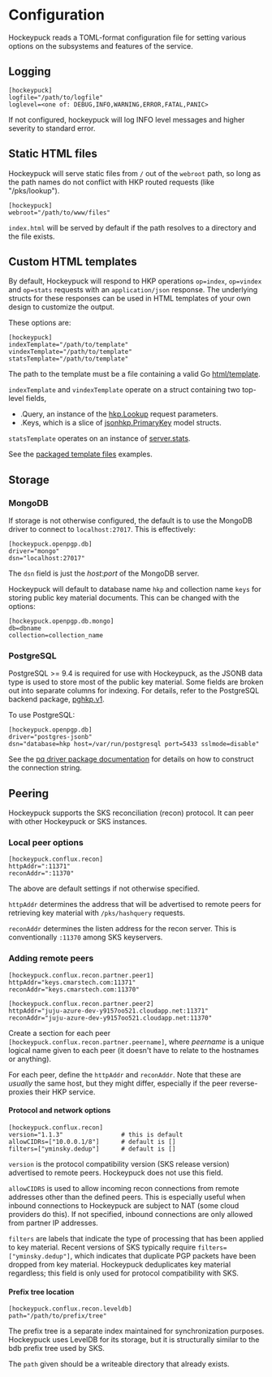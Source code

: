 # Configuration

Hockeypuck reads a TOML-format configuration file for setting various
options on the subsystems and features of the service.

## Logging

```
[hockeypuck]
logfile="/path/to/logfile"
loglevel=<one of: DEBUG,INFO,WARNING,ERROR,FATAL,PANIC>
```

If not configured, hockeypuck will log INFO level messages and higher severity
to standard error.

## Static HTML files

Hockeypuck will serve static files from `/` out of the `webroot` path, so long as
the path names do not conflict with HKP routed requests (like "/pks/lookup").

```
[hockeypuck]
webroot="/path/to/www/files"
```

`index.html` will be served by default if the path resolves to a directory and
the file exists.

## Custom HTML templates

By default, Hockeypuck will respond to HKP operations `op=index`, `op=vindex`
and `op=stats` requests with an `application/json` response. The underlying
structs for these responses can be used in HTML templates of your own design
to customize the output.

These options are:

```
[hockeypuck]
indexTemplate="/path/to/template"
vindexTemplate="/path/to/template"
statsTemplate="/path/to/template"
```

The path to the template must be a file containing a valid Go [html/template](https://golang.org/pkg/html/template/).

`indexTemplate` and `vindexTemplate` operate on a struct containing two top-level fields,

* .Query, an instance of the [hkp.Lookup](https://godoc.org/gopkg.in/hockeypuck/hkp.v1#Lookup) request parameters.
* .Keys, which is a slice of [jsonhkp.PrimaryKey](https://godoc.org/gopkg.in/hockeypuck/hkp.v1/jsonhkp#PrimaryKey) model structs.

`statsTemplate` operates on an instance of [server.stats](https://github.com/hockeypuck/server/blob/38c262ad65376d38727271cbbc5a71123672de70/server.go#L126).

See the [packaged template files](https://github.com/hockeypuck/packaging/tree/master/instroot/var/lib/hockeypuck/templates) examples.

## Storage

### MongoDB

If storage is not otherwise configured, the default is to use the MongoDB
driver to connect to `localhost:27017`. This is effectively:

```
[hockeypuck.openpgp.db]
driver="mongo"
dsn="localhost:27017"
```

The `dsn` field is just the _host:port_ of the MongoDB server.

Hockeypuck will default to database name `hkp` and collection name `keys` for storing public key material documents. This can be changed with the options:

```
[hockeypuck.openpgp.db.mongo]
db=dbname
collection=collection_name
```

### PostgreSQL

PostgreSQL >= 9.4 is required for use with Hockeypuck, as the JSONB data type is used to store most of the public key material. Some fields are broken out into separate columns for indexing. For details, refer to the PostgreSQL backend package, [pghkp.v1](https://gopkg.in/hockeypuck/pghkp.v1).

To use PostgreSQL:

```
[hockeypuck.openpgp.db]
driver="postgres-jsonb"
dsn="database=hkp host=/var/run/postgresql port=5433 sslmode=disable"
```

See the [pq driver package documentation](https://godoc.org/github.com/lib/pq) for details on how to construct the connection string.

## Peering

Hockeypuck supports the SKS reconciliation (recon) protocol. It can peer with
other Hockeypuck or SKS instances.

### Local peer options

```
[hockeypuck.conflux.recon]
httpAddr=":11371"
reconAddr=":11370"
```

The above are default settings if not otherwise specified.

`httpAddr` determines the address that will be advertised to remote peers for
retrieving key material with `/pks/hashquery` requests.

`reconAddr` determines the listen address for the recon server. This is
conventionally `:11370` among SKS keyservers.

### Adding remote peers

```
[hockeypuck.conflux.recon.partner.peer1]
httpAddr="keys.cmarstech.com:11371"
reconAddr="keys.cmarstech.com:11370"

[hockeypuck.conflux.recon.partner.peer2]
httpAddr="juju-azure-dev-y9157oo521.cloudapp.net:11371"
reconAddr="juju-azure-dev-y9157oo521.cloudapp.net:11370"
```

Create a section for each peer `[hockeypuck.conflux.recon.partner.peername]`,
where _peername_ is a unique logical name given to each peer (it doesn't have to relate
to the hostnames or anything).

For each peer, define the `httpAddr` and `reconAddr`. Note that these are
_usually_ the same host, but they might differ, especially if the peer
reverse-proxies their HKP service.

#### Protocol and network options

```
[hockeypuck.conflux.recon]
version="1.1.3"                # this is default
allowCIDRs=["10.0.0.1/8"]      # default is []
filters=["yminsky.dedup"]      # default is []
```

`version` is the protocol compatibility version (SKS release version)
advertised to remote peers. Hockeypuck does not use this field.

`allowCIDRS` is used to allow incoming recon connections from remote addresses
other than the defined peers. This is especially useful when inbound
connections to Hockeypuck are subject to NAT (some cloud providers do this). If
not specified, inbound connections are only allowed from partner IP addresses.

`filters` are labels that indicate the type of processing that has been applied
to key material. Recent versions of SKS typically require
`filters=["yminsky.dedup"]`, which indicates that duplicate PGP packets have
been dropped from key material. Hockeypuck deduplicates key material
regardless; this field is only used for protocol compatibility with SKS.

#### Prefix tree location

```
[hockeypuck.conflux.recon.leveldb]
path="/path/to/prefix/tree"
```

The prefix tree is a separate index maintained for synchronization purposes.
Hockeypuck uses LevelDB for its storage, but it is structurally similar to the
bdb prefix tree used by SKS.

The `path` given should be a writeable directory that already exists.

